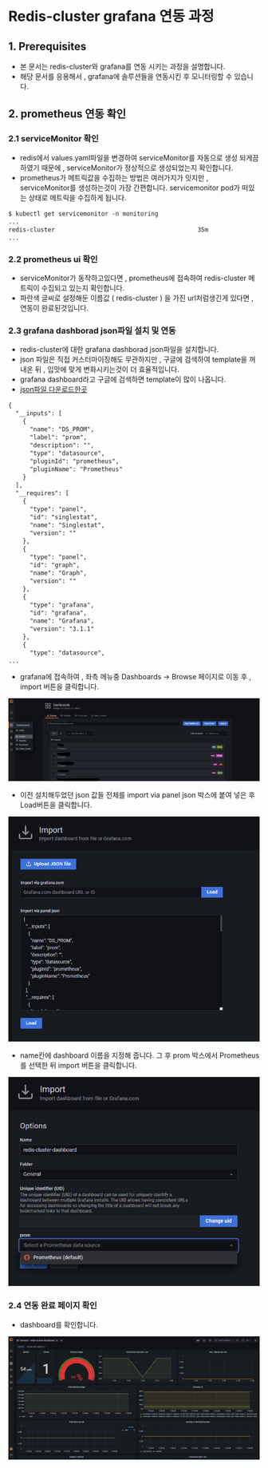 # Redis-cluster grafana 연동 과정
## 1. Prerequisites
- 본 문서는 redis-cluster와 grafana를 연동 시키는 과정을 설명합니다.
- 해당 문서를 응용해서 , grafana에 솔루션들을 연동시킨 후 모니터링할 수 있습니다.
## 2. prometheus 연동 확인
### 2.1 serviceMonitor 확인
- redis에서 values.yaml파일을 변경하여 serviceMonitor를 자동으로 생성 되게끔 하였기 때문에 , serviceMonitor가 정상적으로 생성되었는지 확인합니다.
- prometheus가 메트릭값을 수집하는 방법은 여러가지가 잇지만 , serviceMonitor를 생성하는것이 가장 간편합니다. servicemonitor pod가 떠있는 상태로 메트릭을 수집하게 됩니다.
```
$ kubectl get servicemonitor -n monitoring
...
redis-cluster                                        35m
...
```
### 2.2 prometheus ui 확인
- serviceMonitor가 동작하고있다면 , prometheus에 접속하여 redis-cluster 메트릭이 수집되고 있는지 확인합니다.
- 파란색 글씨로 설정해둔 이름값 ( redis-cluster ) 을 가진 url처럼생긴게 있다면 , 연동이 완료된것입니다.


### 2.3 grafana dashborad json파일 설치 및 연동
- redis-cluster에 대한 grafana dashborad json파일을 설치합니다.
- json 파일은 직접 커스터마이징해도 무관하지만 , 구글에 검색하여 template을 꺼내온 뒤 , 입맛에 맞게 변화시키는것이 더 효율적입니다. 
- grafana dashboard라고 구글에 검색하면 template이 많이 나옵니다.
- [json파일 다운로드한곳](https://grafana.com/grafana/dashboards/763)
```
{
  "__inputs": [
    {
      "name": "DS_PROM",
      "label": "prom",
      "description": "",
      "type": "datasource",
      "pluginId": "prometheus",
      "pluginName": "Prometheus"
    }
  ],
  "__requires": [
    {
      "type": "panel",
      "id": "singlestat",
      "name": "Singlestat",
      "version": ""
    },
    {
      "type": "panel",
      "id": "graph",
      "name": "Graph",
      "version": ""
    },
    {
      "type": "grafana",
      "id": "grafana",
      "name": "Grafana",
      "version": "3.1.1"
    },
    {
      "type": "datasource",
...

```
- grafana에 접속하여 , 좌측 메뉴중 Dashboards -> Browse 페이지로 이동 후 , import 버튼을 클릭합니다.

![das-1][das-1]

[das-1]:./images/das-1.jpg

- 이전 설치해두었던 json 값들 전체를 import via panel json 박스에 붙여 넣은 후 Load버튼을 클릭합니다.

![das-2][das-2]

[das-2]:./images/das-2.PNG

- name칸에 dashboard 이름을 지정해 줍니다. 그 후 prom 박스에서 Prometheus 를 선택한 뒤 import 버튼을 클릭합니다.

![das-3][das-3]

[das-3]:./images/das-3.PNG

### 2.4 연동 완료 페이지 확인
- dashboard를 확인합니다.

![das-4][das-4]

[das-4]:./images/das-4.PNG